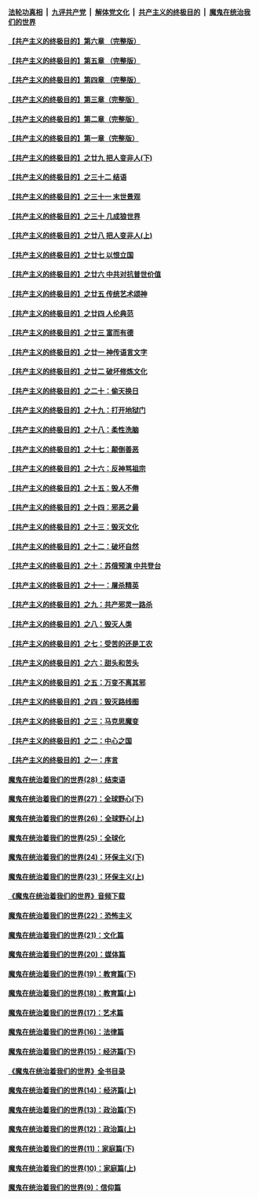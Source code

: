 ####  [法轮功真相](../../../../basic/blob/master/README.md?t=10240901) &nbsp;|&nbsp; [九评共产党](../../../../9ping.md/blob/master/README.md?t=10240901) &nbsp;|&nbsp; [解体党文化](../../../../jtdwh.md/blob/master/README.md?t=10240901)  &nbsp;|&nbsp; [共产主义的终极目的](../../../../gczydzjmd.md/blob/master/README.md?t=10240901) &nbsp;|&nbsp; [魔鬼在统治我们的世界](../../../../mgztzwmdsj.md/blob/master/README.md?t=10240901) 

#### [【共产主义的终极目的】第六章 （完整版）](../pages/nsc422/n11428913.md?t=10240901) 

#### [【共产主义的终极目的】第五章 （完整版）](../pages/nsc422/n11428912.md?t=10240901) 

#### [【共产主义的终极目的】第四章 （完整版）](../pages/nsc422/n11428907.md?t=10240901) 

#### [【共产主义的终极目的】第三章（完整版）](../pages/nsc422/n11428848.md?t=10240901) 

#### [【共产主义的终极目的】第二章（完整版）](../pages/nsc422/n11428831.md?t=10240901) 

#### [【共产主义的终极目的】第一章（完整版）](../pages/nsc422/n11417651.md?t=10240901) 

#### [【共产主义的终极目的】之廿九 把人变非人(下)](../pages/nsc422/n11344140.md?t=10240901) 

#### [【共产主义的终极目的】之三十二 结语](../pages/nsc422/n11360535.md?t=10240901) 

#### [【共产主义的终极目的】之三十一 末世景观](../pages/nsc422/n11351129.md?t=10240901) 

#### [【共产主义的终极目的】之三十 几成狼世界](../pages/nsc422/n11348280.md?t=10240901) 

#### [【共产主义的终极目的】之廿八 把人变非人(上)](../pages/nsc422/n11340492.md?t=10240901) 

#### [【共产主义的终极目的】之廿七 以恨立国](../pages/nsc422/n11336944.md?t=10240901) 

#### [【共产主义的终极目的】之廿六 中共对抗普世价值](../pages/nsc422/n11324785.md?t=10240901) 

#### [【共产主义的终极目的】之廿五 传统艺术颂神](../pages/nsc422/n11296396.md?t=10240901) 

#### [【共产主义的终极目的】之廿四 人伦典范](../pages/nsc422/n11296397.md?t=10240901) 

#### [【共产主义的终极目的】之廿三 富而有德](../pages/nsc422/n11283598.md?t=10240901) 

#### [【共产主义的终极目的】之廿一 神传语言文字](../pages/nsc422/n11263265.md?t=10240901) 

#### [【共产主义的终极目的】之廿二 破坏修炼文化](../pages/nsc422/n11245728.md?t=10240901) 

#### [【共产主义的终极目的】之二十：偷天换日](../pages/nsc422/n11238846.md?t=10240901) 

#### [【共产主义的终极目的】之十九：打开地狱门](../pages/nsc422/n11206376.md?t=10240901) 

#### [【共产主义的终极目的】之十八：柔性洗脑](../pages/nsc422/n11199994.md?t=10240901) 

#### [【共产主义的终极目的】之十七：颠倒善恶](../pages/nsc422/n11179782.md?t=10240901) 

#### [【共产主义的终极目的】之十六：反神骂祖宗](../pages/nsc422/n11166798.md?t=10240901) 

#### [【共产主义的终极目的】之十五：毁人不倦](../pages/nsc422/n11166792.md?t=10240901) 

#### [【共产主义的终极目的】之十四：邪恶之最](../pages/nsc422/n11150249.md?t=10240901) 

#### [【共产主义的终极目的】之十三：毁灭文化](../pages/nsc422/n11135227.md?t=10240901) 

#### [【共产主义的终极目的】之十二：破坏自然](../pages/nsc422/n11135214.md?t=10240901) 

#### [【共产主义的终极目的】之十：苏俄预演 中共登台](../pages/nsc422/n11118424.md?t=10240901) 

#### [【共产主义的终极目的】之十一：屠杀精英](../pages/nsc422/n11118442.md?t=10240901) 

#### [【共产主义的终极目的】之九：共产邪灵一路杀](../pages/nsc422/n11114139.md?t=10240901) 

#### [【共产主义的终极目的】之八：毁灭人类](../pages/nsc422/n11108503.md?t=10240901) 

#### [【共产主义的终极目的】之七：受苦的还是工农](../pages/nsc422/n11101809.md?t=10240901) 

#### [【共产主义的终极目的】之六：甜头和苦头](../pages/nsc422/n11096971.md?t=10240901) 

#### [【共产主义的终极目的】之五：万变不离其邪](../pages/nsc422/n11091285.md?t=10240901) 

#### [【共产主义的终极目的】之四：毁灭路线图](../pages/nsc422/n11086284.md?t=10240901) 

#### [【共产主义的终极目的】之三：马克思魔变](../pages/nsc422/n11061941.md?t=10240901) 

#### [【共产主义的终极目的】之二：中心之国](../pages/nsc422/n11047728.md?t=10240901) 

#### [【共产主义的终极目的】之一：序言](../pages/nsc422/n11086077.md?t=10240901) 

#### [魔鬼在统治着我们的世界(28)：结束语](../pages/nsc422/n10936246.md?t=10240901) 

#### [魔鬼在统治着我们的世界(27)：全球野心(下)](../pages/nsc422/n10928319.md?t=10240901) 

#### [魔鬼在统治着我们的世界(26)：全球野心(上)](../pages/nsc422/n10900318.md?t=10240901) 

#### [魔鬼在统治着我们的世界(25)：全球化](../pages/nsc422/n10788205.md?t=10240901) 

#### [魔鬼在统治着我们的世界(24)：环保主义(下)](../pages/nsc422/n10695307.md?t=10240901) 

#### [魔鬼在统治着我们的世界(23)：环保主义(上)](../pages/nsc422/n10688613.md?t=10240901) 

#### [《魔鬼在统治着我们的世界》音频下载](../pages/nsc422/n10635553.md?t=10240901) 

#### [魔鬼在统治着我们的世界(22)：恐怖主义](../pages/nsc422/n10614727.md?t=10240901) 

#### [魔鬼在统治着我们的世界(21)：文化篇](../pages/nsc422/n10597706.md?t=10240901) 

#### [魔鬼在统治着我们的世界(20)：媒体篇](../pages/nsc422/n10586579.md?t=10240901) 

#### [魔鬼在统治着我们的世界(19)：教育篇(下)](../pages/nsc422/n10564808.md?t=10240901) 

#### [魔鬼在统治着我们的世界(18)：教育篇(上)](../pages/nsc422/n10526970.md?t=10240901) 

#### [魔鬼在统治着我们的世界(17)：艺术篇](../pages/nsc422/n10499093.md?t=10240901) 

#### [魔鬼在统治着我们的世界(16)：法律篇](../pages/nsc422/n10485969.md?t=10240901) 

#### [魔鬼在统治着我们的世界(15)：经济篇(下)](../pages/nsc422/n10469975.md?t=10240901) 

#### [《魔鬼在统治着我们的世界》全书目录](../pages/nsc422/n10464261.md?t=10240901) 

#### [魔鬼在统治着我们的世界(14)：经济篇(上)](../pages/nsc422/n10457370.md?t=10240901) 

#### [魔鬼在统治着我们的世界(13)：政治篇(下)](../pages/nsc422/n10448270.md?t=10240901) 

#### [魔鬼在统治着我们的世界(12)：政治篇(上)](../pages/nsc422/n10444576.md?t=10240901) 

#### [魔鬼在统治着我们的世界(11)：家庭篇(下)](../pages/nsc422/n10440961.md?t=10240901) 

#### [魔鬼在统治着我们的世界(10)：家庭篇(上)](../pages/nsc422/n10435448.md?t=10240901) 

#### [魔鬼在统治着我们的世界(9)：信仰篇](../pages/nsc422/n10432159.md?t=10240901) 

